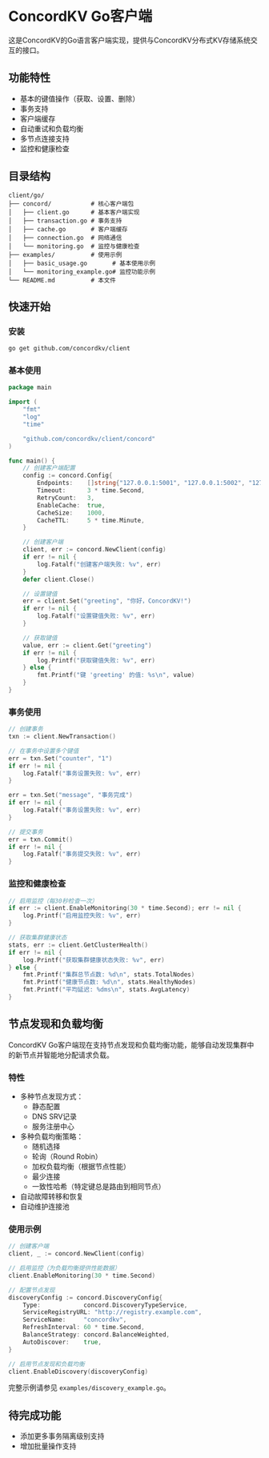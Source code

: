 # ConcordKV Go客户端

这是ConcordKV的Go语言客户端实现，提供与ConcordKV分布式KV存储系统交互的接口。

## 功能特性

- 基本的键值操作（获取、设置、删除）
- 事务支持
- 客户端缓存
- 自动重试和负载均衡
- 多节点连接支持
- 监控和健康检查

## 目录结构

```
client/go/
├── concord/           # 核心客户端包
│   ├── client.go      # 基本客户端实现
│   ├── transaction.go # 事务支持
│   ├── cache.go       # 客户端缓存
│   ├── connection.go  # 网络通信
│   └── monitoring.go  # 监控与健康检查
├── examples/          # 使用示例
│   ├── basic_usage.go       # 基本使用示例
│   └── monitoring_example.go# 监控功能示例
└── README.md          # 本文件
```

## 快速开始

### 安装

```bash
go get github.com/concordkv/client
```

### 基本使用

```go
package main

import (
	"fmt"
	"log"
	"time"

	"github.com/concordkv/client/concord"
)

func main() {
	// 创建客户端配置
	config := concord.Config{
		Endpoints:    []string{"127.0.0.1:5001", "127.0.0.1:5002", "127.0.0.1:5003"},
		Timeout:      3 * time.Second,
		RetryCount:   3,
		EnableCache:  true,
		CacheSize:    1000,
		CacheTTL:     5 * time.Minute,
	}

	// 创建客户端
	client, err := concord.NewClient(config)
	if err != nil {
		log.Fatalf("创建客户端失败: %v", err)
	}
	defer client.Close()

	// 设置键值
	err = client.Set("greeting", "你好，ConcordKV!")
	if err != nil {
		log.Fatalf("设置键值失败: %v", err)
	}

	// 获取键值
	value, err := client.Get("greeting")
	if err != nil {
		log.Printf("获取键值失败: %v", err)
	} else {
		fmt.Printf("键 'greeting' 的值: %s\n", value)
	}
}
```

### 事务使用

```go
// 创建事务
txn := client.NewTransaction()

// 在事务中设置多个键值
err = txn.Set("counter", "1")
if err != nil {
	log.Fatalf("事务设置失败: %v", err)
}

err = txn.Set("message", "事务完成")
if err != nil {
	log.Fatalf("事务设置失败: %v", err)
}

// 提交事务
err = txn.Commit()
if err != nil {
	log.Fatalf("事务提交失败: %v", err)
}
```

### 监控和健康检查

```go
// 启用监控（每30秒检查一次）
if err := client.EnableMonitoring(30 * time.Second); err != nil {
    log.Printf("启用监控失败: %v", err)
}

// 获取集群健康状态
stats, err := client.GetClusterHealth()
if err != nil {
    log.Printf("获取集群健康状态失败: %v", err)
} else {
    fmt.Printf("集群总节点数: %d\n", stats.TotalNodes)
    fmt.Printf("健康节点数: %d\n", stats.HealthyNodes)
    fmt.Printf("平均延迟: %dms\n", stats.AvgLatency)
}
```

## 节点发现和负载均衡

ConcordKV Go客户端现在支持节点发现和负载均衡功能，能够自动发现集群中的新节点并智能地分配请求负载。

### 特性

- 多种节点发现方式：
  - 静态配置
  - DNS SRV记录
  - 服务注册中心
- 多种负载均衡策略：
  - 随机选择
  - 轮询（Round Robin）
  - 加权负载均衡（根据节点性能）
  - 最少连接
  - 一致性哈希（特定键总是路由到相同节点）
- 自动故障转移和恢复
- 自动维护连接池

### 使用示例

```go
// 创建客户端
client, _ := concord.NewClient(config)

// 启用监控（为负载均衡提供性能数据）
client.EnableMonitoring(30 * time.Second)

// 配置节点发现
discoveryConfig := concord.DiscoveryConfig{
    Type:            concord.DiscoveryTypeService,
    ServiceRegistryURL: "http://registry.example.com",
    ServiceName:     "concordkv",
    RefreshInterval: 60 * time.Second,
    BalanceStrategy: concord.BalanceWeighted,
    AutoDiscover:    true,
}

// 启用节点发现和负载均衡
client.EnableDiscovery(discoveryConfig)
```

完整示例请参见 `examples/discovery_example.go`。

## 待完成功能

- 添加更多事务隔离级别支持
- 增加批量操作支持